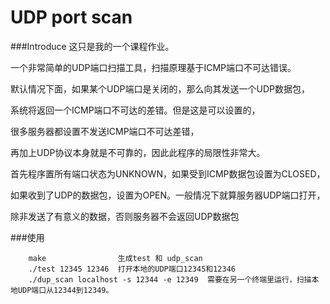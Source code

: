 UDP port scan
===================

###Introduce
这只是我的一个课程作业。

一个非常简单的UDP端口扫描工具，扫描原理基于ICMP端口不可达错误。

默认情况下面，如果某个UDP端口是关闭的，那么向其发送一个UDP数据包，

系统将返回一个ICMP端口不可达的差错。但是这是可以设置的，

很多服务器都设置不发送ICMP端口不可达差错，

再加上UDP协议本身就是不可靠的，因此此程序的局限性非常大。

首先程序置所有端口状态为UNKNOWN，如果受到ICMP数据包设置为CLOSED，

如果收到了UDP的数据包，设置为OPEN。一般情况下就算服务器UDP端口打开，

除非发送了有意义的数据，否则服务器不会返回UDP数据包

###使用

		make				生成test 和 udp_scan
		./test 12345 12346 	打开本地的UDP端口12345和12346
		./dup_scan localhost -s 12344 -e 12349	需要在另一个终端里运行，扫描本地UDP端口从12344到12349。
